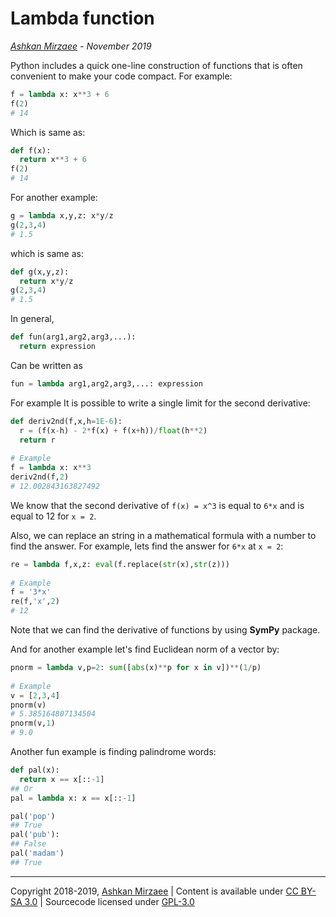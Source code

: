 # Lambda function
*[Ashkan Mirzaee](https://ashki23.github.io/index.html) - November 2019*

Python includes a quick one-line construction of functions that is often convenient to make your code compact. For example:
```python
f = lambda x: x**3 + 6
f(2)
# 14
```

Which is same as:
```python
def f(x):
  return x**3 + 6
f(2)
# 14
```

For another example:
```python
g = lambda x,y,z: x*y/z
g(2,3,4)
# 1.5
```

which is same as:
```python
def g(x,y,z):
  return x*y/z
g(2,3,4)
# 1.5
```

In general,
```python
def fun(arg1,arg2,arg3,...):
  return expression
```

Can be written as
```python
fun = lambda arg1,arg2,arg3,...: expression
```

For example It is possible to write a single limit for the second derivative:
```python
def deriv2nd(f,x,h=1E-6):
  r = (f(x-h) - 2*f(x) + f(x+h))/float(h**2) 
  return r
 
# Example
f = lambda x: x**3
deriv2nd(f,2)
# 12.002843163827492
```
 
We know that the second derivative of `f(x) = x^3` is equal to `6*x` and is equal to 12 for `x = 2`.

Also, we can replace an string in a mathematical formula with a number to find the answer. For example, lets find the answer for `6*x` at `x = 2`:
```python
re = lambda f,x,z: eval(f.replace(str(x),str(z)))
 
# Example
f = '3*x'
re(f,'x',2)
# 12
```

Note that we can find the derivative of functions by using **SymPy** package.

And for another example let's find Euclidean norm of a vector by:
```python
pnorm = lambda v,p=2: sum([abs(x)**p for x in v])**(1/p)
 
# Example
v = [2,3,4]
pnorm(v)
# 5.385164807134504
pnorm(v,1)
# 9.0
```
 
Another fun example is finding palindrome words:
```python
def pal(x):
  return x == x[::-1]
## Or
pal = lambda x: x == x[::-1]

pal('pop')
## True
pal('pub'):
## False
pal('madam')
## True
```
---
Copyright 2018-2019, [Ashkan Mirzaee](https://ashki23.github.io/index.html) | Content is available under [CC BY-SA 3.0](https://creativecommons.org/licenses/by-sa/3.0/) | Sourcecode licensed under [GPL-3.0](https://www.gnu.org/licenses/gpl-3.0.en.html)
